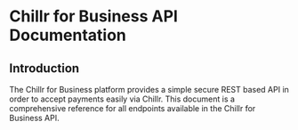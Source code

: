 # Chillr for Business API Documentation

## Introduction

The Chillr for Business platform provides a simple secure REST based API in order to accept payments easily via Chillr. This document is a comprehensive reference for all endpoints available in the Chillr for Business API.
